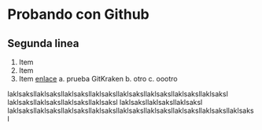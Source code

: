# Probando con Github
## Segunda linea

1. Item
2. Item
3. Item [enlace](http://www.digitalhouse.com)
   a. prueba GitKraken
   b. otro
   c. oootro

laklsaksllaklsaksllaklsaksllaklsaksllaklsaksllaklsaksllaklsaksllaklsaksl laklsaksllaklsaksllaklsaksllaklsaksl laklsaksllaklsaksllaklsaksl laklsaksllaklsaksllaklsaksllaklsaksllaklsaksllaklsaksllaklsaksllaklsaksllaklsaksl
